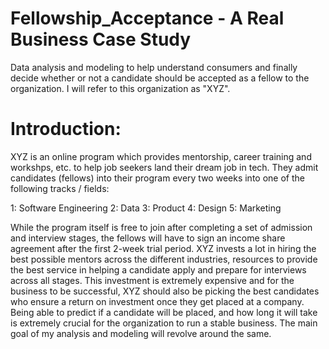 # Fellowship_Acceptance - A Real Business Case Study
Data analysis and modeling to help understand consumers and finally decide whether or not a candidate should be accepted as a fellow to the organization. I will refer to this organization as "XYZ". 

# Introduction: 

XYZ is an online program which provides mentorship, career training and workshps, etc. to help job seekers land their dream job in tech. They admit candidates (fellows) into their program every two weeks into one of the following tracks / fields:

1: Software Engineering
2: Data 
3: Product
4: Design
5: Marketing

While the program itself is free to join after completing a set of admission and interview stages, the fellows will have to sign an income share agreement after the first 2-week trial period. XYZ invests a lot in hiring the best possible mentors across the different industries, resources to provide the best service in helping a candidate apply and prepare for interviews across all stages. This investment is extremely expensive and for the business to be successful, XYZ should also be picking the best candidates who ensure a return on investment once they get placed at a company. Being able to predict if a candidate will be placed, and how long it will take is extremely crucial for the organization to run a stable business. The main goal of my analysis and modeling will revolve around the same. 






